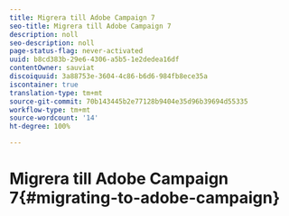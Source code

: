 ```yaml
---
title: Migrera till Adobe Campaign 7
seo-title: Migrera till Adobe Campaign 7
description: noll
seo-description: noll
page-status-flag: never-activated
uuid: b8cd383b-29e6-4306-a5b5-1e2dedea16df
contentOwner: sauviat
discoiquuid: 3a88753e-3604-4c86-b6d6-984fb8ece35a
iscontainer: true
translation-type: tm+mt
source-git-commit: 70b143445b2e77128b9404e35d96b39694d55335
workflow-type: tm+mt
source-wordcount: '14'
ht-degree: 100%

---
```



# Migrera till Adobe Campaign 7{#migrating-to-adobe-campaign}

